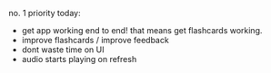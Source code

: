 no. 1 priority today:
- get app working end to end! that means get flashcards working.
- improve flashcards / improve feedback
- dont waste time on UI
- audio starts playing on refresh
